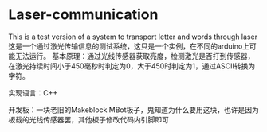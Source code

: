 # Laser-communication
This is a test version of a system to transport letter and words through laser
这是一个通过激光传输信息的测试系统，这只是一个实例，在不同的arduino上可能无法运行。
基本原理：通过光线传感器获取亮度，检测激光是否打到传感器，在激光持续时间小于450毫秒时判定为0，大于450时判定为1，通过ASCII转换为字符。

实现语言：C++

开发板：一块老旧的Makeblock MBot板子，鬼知道为什么要用这块，也许是因为板载的光线传感器罢，其他板子修改代码内引脚即可
